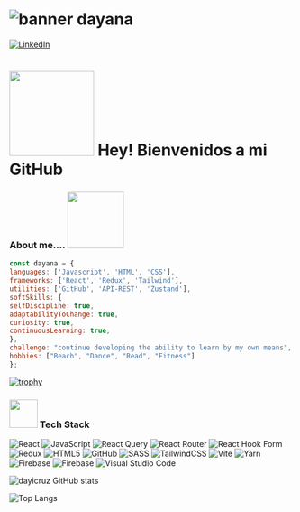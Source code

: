 # ![banner dayana](banner-2.png)
[![LinkedIn](https://img.shields.io/badge/linkedin-%230077B5.svg?style=for-the-badge&logo=linkedin&logoColor=white)](https://www.linkedin.com/in/dayana-cruz-gonzalez/)
 # <img src="https://media.giphy.com/media/HQHwvSBSy7s0AXOlWt/giphy.gif" width="150"/> Hey! Bienvenidos a mi GitHub





###  About me.... <img  src="https://media.giphy.com/media/v1.Y2lkPTc5MGI3NjExeHR0b21vOHk2d2JnbmpjczZkdzB5c2xteHc0dGlxamk1MHh0ZmVnNyZlcD12MV9pbnRlcm5hbF9naWZfYnlfaWQmY3Q9cw/NMBl7NxAlPDrOgq6aQ/giphy.gif" width="100"/>



```javascript
const dayana = {
languages: ['Javascript', 'HTML', 'CSS'],
frameworks: ['React', 'Redux', 'Tailwind'],
utilities: ['GitHub', 'API-REST', 'Zustand'],
softSkills: {
selfDiscipline: true,
adaptabilityToChange: true,
curiosity: true,
continuousLearning: true,
},
challenge: "continue developing the ability to learn by my own means",
hobbies: ["Beach", "Dance", "Read", "Fitness"]
};
```


[![trophy](https://github-profile-trophy.vercel.app/?username=dayicruz&theme=onedark)](https://github.com/ryo-ma/github-profile-trophy)

 ### <img src="https://media.giphy.com/media/v1.Y2lkPTc5MGI3NjExMHlxcG50OW5veTRqaGRkbDhtdGI0OGFiZHo5c2trbWYyZHZxa2dwciZlcD12MV9pbnRlcm5hbF9naWZfYnlfaWQmY3Q9cw/cIn5fTcjnKhStIeAef/giphy.gif" width="50" />  Tech Stack 

 <p>

 ![React](https://img.shields.io/badge/react-%2320232a.svg?style=for-the-badge&logo=react&logoColor=%2361DAFB)
 ![JavaScript](https://img.shields.io/badge/javascript-%23323330.svg?style=for-the-badge&logo=javascript&logoColor=%23F7DF1E)
 ![React Query](https://img.shields.io/badge/-React%20Query-FF4154?style=for-the-badge&logo=react%20query&logoColor=white)
 ![React Router](https://img.shields.io/badge/React_Router-CA4245?style=for-the-badge&logo=react-router&logoColor=white)
 ![React Hook Form](https://img.shields.io/badge/React%20Hook%20Form-%23EC5990.svg?style=for-the-badge&logo=reacthookform&logoColor=white)
![Redux](https://img.shields.io/badge/redux-%23593d88.svg?style=for-the-badge&logo=redux&logoColor=white)
![HTML5](https://img.shields.io/badge/html5-%23E34F26.svg?style=for-the-badge&logo=html5&logoColor=white)
![GitHub](https://img.shields.io/badge/github-%23121011.svg?style=for-the-badge&logo=github&logoColor=white)
![SASS](https://img.shields.io/badge/SASS-hotpink.svg?style=for-the-badge&logo=SASS&logoColor=white)
![TailwindCSS](https://img.shields.io/badge/tailwindcss-%2338B2AC.svg?style=for-the-badge&logo=tailwind-css&logoColor=white)
![Vite](https://img.shields.io/badge/vite-%23646CFF.svg?style=for-the-badge&logo=vite&logoColor=white)
![Yarn](https://img.shields.io/badge/yarn-%232C8EBB.svg?style=for-the-badge&logo=yarn&logoColor=white)
![Firebase](https://img.shields.io/badge/firebase-%23039BE5.svg?style=for-the-badge&logo=firebase)
![Firebase](https://img.shields.io/badge/firebase-a08021?style=for-the-badge&logo=firebase&logoColor=ffcd34)
![Visual Studio Code](https://img.shields.io/badge/Visual%20Studio%20Code-0078d7.svg?style=for-the-badge&logo=visual-studio-code&logoColor=white)

</p>


![dayicruz GitHub stats](https://github-readme-stats.vercel.app/api?username=dayicruz&show_icons=true&theme=dark)

![Top Langs](https://github-readme-stats.vercel.app/api/top-langs/?username=dayicruz&layout=compact&theme=dark)
